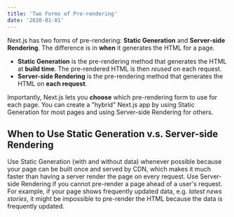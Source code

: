 ```yaml
---
title: 'Two Forms of Pre-rendering'
date: '2020-01-01'
---
```


Next.js has two forms of pre-rendering: **Static Generation** and **Server-side Rendering**. The difference is in **when** it generates the HTML for a page.

- **Static Generation** is the pre-rendering method that generates the HTML at **build time**. The pre-rendered HTML is then _reused_ on each request.
- **Server-side Rendering** is the pre-rendering method that generates the HTML on **each request**.

Importantly, Next.js lets you **choose** which pre-rendering form to use for each page. You can create a "hybrid" Next.js app by using Static Generation for most pages and using Server-side Rendering for others.

## When to Use Static Generation v.s. Server-side Rendering
Use Static Generation (with and without data) whenever possible because your page can be built once and served by CDN, which makes it much faster than having a server render the page on every request.
Use Server-side Rendering if you cannot pre-render a page ahead of a user's request. For example, if your page shows frequently updated data, e.g. _latest news stories_, it might be impossible to pre-render the HTML because the data is frequently updated.
